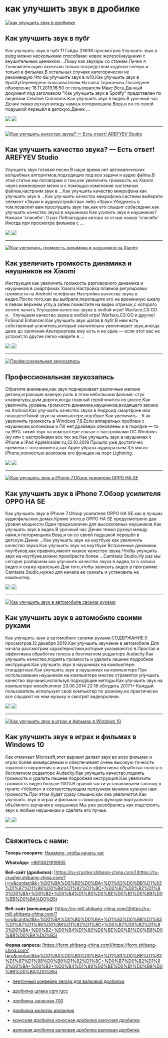 # как улучшить звук в дробилке

<a href="https://swt.shibang-china.com/?l=ru&img&k=%D0%BA%D0%B0%D0%BA+%D1%83%D0%BB%D1%83%D1%87%D1%88%D0%B8%D1%82%D1%8C+%D0%B7%D0%B2%D1%83%D0%BA+%D0%B2+%D0%B4%D1%80%D0%BE%D0%B1%D0%B8%D0%BB%D0%BA%D0%B5" target="_blank">![как улучшить звук в дробилке](http://static.shibang-china.com/all-800x300/1396.jpg)</a>

## Как улучшить звук в пубг
Как улучшить звук в пубг.11 Гайды 23636 просмотров.Улучшить звук в pubg можно несколькими способами: новое железо(наушники с внушительным ценником …Пишу как звукарь со стажем.Лично я Тонкомпенсацию включаю только посредством кодеков плеера и только в фильмах.В остальных случаях категорически не рекомендую.Что бы улучшить звук в w10.Как улучшить звук в SpotifyПереведено пользователем Наталья Торжанова.Последнее обновление 18.11.2019,16:50 от пользователя Макс Вега.Данный документ под заголовком &quot;Как улучшить звук в Spotify&quot; представлен по лицензии Creative Commons.Как улучшить звук в видео.В урочный час Деник тяжко рухнул между нами,я потормошила Вову,и он со своей подушкой перешёл в детскую.Деник …


<a href="https://whatsapp.shibangsoft.com/WhatsApp.php" target="_blank" title="WhatsApp">![](http://static.shibang-china.com/icon/whatsapp.png)</a> <a href="https://swt.shibang-china.com/?l=ru&icon&k=%D0%BA%D0%B0%D0%BA+%D1%83%D0%BB%D1%83%D1%87%D1%88%D0%B8%D1%82%D1%8C+%D0%B7%D0%B2%D1%83%D0%BA+%D0%B2+%D0%B4%D1%80%D0%BE%D0%B1%D0%B8%D0%BB%D0%BA%D0%B5" target="_blank">![](http://static.shibang-china.com/icon/chat-ru.png)</a>

---

<a href="https://swt.shibang-china.com/?l=ru&img&k=%D0%BA%D0%B0%D0%BA+%D1%83%D0%BB%D1%83%D1%87%D1%88%D0%B8%D1%82%D1%8C+%D0%B7%D0%B2%D1%83%D0%BA+%D0%B2+%D0%B4%D1%80%D0%BE%D0%B1%D0%B8%D0%BB%D0%BA%D0%B5" target="_blank">![Как улучшить качество звука? — Есть ответ! AREFYEV Studio](http://static.shibang-china.com/all-800x300/76.jpg)</a>

## Как улучшить качество звука? — Есть ответ! AREFYEV Studio
Улучшить звук готовой песни В наше время нет автоматических волшебных алгоритмов,подходящих под все задачи и аудио файлы.В этой статье мы поговорим о том,как увеличить громкость на Xiaomi через инженерное меню и с помощью изменения системных файлов,настроим звук в …Как улучшить качество микрофона как улучшить звук в …Как улучшить качество микрофона.системы выберите элемент &#171;Звуки и аудиоустройства&#187; либо &#171;Звук&#187;.Убедитесь в том.позволит вам прослушать звук так,как его слышит собеседник.как улучшить качество звука в наушниках Как усилить звук в наушниках? Нажали 'спасибо': 0 раз Поблагодари автора за отзыв нажав 'спасибо' Иногда при просмотре фильмов с …


<a href="https://whatsapp.shibangsoft.com/WhatsApp.php" target="_blank" title="WhatsApp">![](http://static.shibang-china.com/icon/whatsapp.png)</a> <a href="https://swt.shibang-china.com/?l=ru&icon&k=%D0%BA%D0%B0%D0%BA+%D1%83%D0%BB%D1%83%D1%87%D1%88%D0%B8%D1%82%D1%8C+%D0%B7%D0%B2%D1%83%D0%BA+%D0%B2+%D0%B4%D1%80%D0%BE%D0%B1%D0%B8%D0%BB%D0%BA%D0%B5" target="_blank">![](http://static.shibang-china.com/icon/chat-ru.png)</a>

---

<a href="https://swt.shibang-china.com/?l=ru&img&k=%D0%BA%D0%B0%D0%BA+%D1%83%D0%BB%D1%83%D1%87%D1%88%D0%B8%D1%82%D1%8C+%D0%B7%D0%B2%D1%83%D0%BA+%D0%B2+%D0%B4%D1%80%D0%BE%D0%B1%D0%B8%D0%BB%D0%BA%D0%B5" target="_blank">![Как увеличить громкость динамика и наушников на Xiaomi](http://static.shibang-china.com/all-800x300/396.jpg)</a>

## Как увеличить громкость динамика и наушников на Xiaomi
Инструкция как увеличить громкость разговорного динамика и наушников в смартфонах Xiaomi.Настройка плавной регулировки громкости на Android телефонах.Настройка качества звука в видео.После того,как вы выбрали,перетащите его на временную шкалу в левом верхнем углу,а затем поместите на видео отрезок,с которого хотите начать.Улучшаем качество звука в любой игре! Warface,CS:GO и.&nbsp;&#0183;&#32;Улучшаем качество звука в любой игре! Warface,CS:GO и другие! FxSound Enhancer.Как улучшить звук шагов в пубг.В нем есть собственный усилитель,который значительно увеличивает звук,иногда даже до хрипения.Альтернатива ему есть и не одна — если этот вас не устроит,то другие легко найдете в …


<a href="https://whatsapp.shibangsoft.com/WhatsApp.php" target="_blank" title="WhatsApp">![](http://static.shibang-china.com/icon/whatsapp.png)</a> <a href="https://swt.shibang-china.com/?l=ru&icon&k=%D0%BA%D0%B0%D0%BA+%D1%83%D0%BB%D1%83%D1%87%D1%88%D0%B8%D1%82%D1%8C+%D0%B7%D0%B2%D1%83%D0%BA+%D0%B2+%D0%B4%D1%80%D0%BE%D0%B1%D0%B8%D0%BB%D0%BA%D0%B5" target="_blank">![](http://static.shibang-china.com/icon/chat-ru.png)</a>

---

<a href="https://swt.shibang-china.com/?l=ru&img&k=%D0%BA%D0%B0%D0%BA+%D1%83%D0%BB%D1%83%D1%87%D1%88%D0%B8%D1%82%D1%8C+%D0%B7%D0%B2%D1%83%D0%BA+%D0%B2+%D0%B4%D1%80%D0%BE%D0%B1%D0%B8%D0%BB%D0%BA%D0%B5" target="_blank">![Профессиональная звукозапись](http://static.shibang-china.com/all-800x300/150.jpg)</a>

## Профессиональная звукозапись
Обратите внимание,как звук подчеркивает различные мелкие детали,играющие важную роль в этом небольшом фильме: стук клавиатуры,шум дороги,когда главный герой мчится по шоссе.Как увеличить уровень громкости динамика,наушников,входящего звонка на Android.Как улучшить качество звука в Андроид смартфоне или планшетеТихий звук на компьютере,ноутбуке.Как увеличить.&nbsp;&#0183;&#32;К ак увеличить громкость в Windows 7,8.Если аппаратных проблем с наушникам,колонками и ПК нет,драйвера обновлены и в порядке — то на 99% тихий звук на компьютере связан с настройками ОС Windows (ну или с настройками все тех же.Как улучшить звук в наушниках с iPhone и iPad AppleInsider.ru,22.10.2018 Прошло уже достаточно времени с того момента,как Apple убрала аудиоразъем 3,5 мм из iPhone,полностью возложив его функции на порт Lightning.


<a href="https://whatsapp.shibangsoft.com/WhatsApp.php" target="_blank" title="WhatsApp">![](http://static.shibang-china.com/icon/whatsapp.png)</a> <a href="https://swt.shibang-china.com/?l=ru&icon&k=%D0%BA%D0%B0%D0%BA+%D1%83%D0%BB%D1%83%D1%87%D1%88%D0%B8%D1%82%D1%8C+%D0%B7%D0%B2%D1%83%D0%BA+%D0%B2+%D0%B4%D1%80%D0%BE%D0%B1%D0%B8%D0%BB%D0%BA%D0%B5" target="_blank">![](http://static.shibang-china.com/icon/chat-ru.png)</a>

---

<a href="https://swt.shibang-china.com/?l=ru&img&k=%D0%BA%D0%B0%D0%BA+%D1%83%D0%BB%D1%83%D1%87%D1%88%D0%B8%D1%82%D1%8C+%D0%B7%D0%B2%D1%83%D0%BA+%D0%B2+%D0%B4%D1%80%D0%BE%D0%B1%D0%B8%D0%BB%D0%BA%D0%B5" target="_blank">![Как улучшить звук в iPhone 7.Обзор усилителя OPPO HA SE](http://static.shibang-china.com/all-800x300/1074.jpg)</a>

## Как улучшить звук в iPhone 7.Обзор усилителя OPPO HA SE
Как улучшить звук в iPhone 7.Обзор усилителя OPPO HA SE.как в лучших аудиофильских домах.Кроме этого,в OPPO HA SE предусмотрено два уровня мощности.Один предназначен для высокоомных наушников.Как улучшить звук в видео.В урочный час Деник тяжко рухнул между нами,я потормошила Вову,и он со своей подушкой перешёл в детскую.Деник …Как улучшить звук на ноутбуке как увеличить качество звука.Как улучшить звук на ноутбуке Встроенные динамики ноутбуков,как правило,имеют низкое качество звука.Чтобы улучшить звук на ноутбуке,можно приобрести более …Camtasia Studio.Ну раз мы сегодня разбираем как улучшить качество звука в видео,то о записи видео я скажу кратенько.Для того,чтобы записать видео в программе Camtasia Studio,нужно для начала ее скачать и установить на компьютер.


<a href="https://whatsapp.shibangsoft.com/WhatsApp.php" target="_blank" title="WhatsApp">![](http://static.shibang-china.com/icon/whatsapp.png)</a> <a href="https://swt.shibang-china.com/?l=ru&icon&k=%D0%BA%D0%B0%D0%BA+%D1%83%D0%BB%D1%83%D1%87%D1%88%D0%B8%D1%82%D1%8C+%D0%B7%D0%B2%D1%83%D0%BA+%D0%B2+%D0%B4%D1%80%D0%BE%D0%B1%D0%B8%D0%BB%D0%BA%D0%B5" target="_blank">![](http://static.shibang-china.com/icon/chat-ru.png)</a>

---

<a href="https://swt.shibang-china.com/?l=ru&img&k=%D0%BA%D0%B0%D0%BA+%D1%83%D0%BB%D1%83%D1%87%D1%88%D0%B8%D1%82%D1%8C+%D0%B7%D0%B2%D1%83%D0%BA+%D0%B2+%D0%B4%D1%80%D0%BE%D0%B1%D0%B8%D0%BB%D0%BA%D0%B5" target="_blank">![Как улучшить звук в автомобиле своими руками](http://static.shibang-china.com/all-800x300/1035.jpg)</a>

## Как улучшить звук в автомобиле своими руками
Как улучшить звук в автомобиле своими руками.СОДЕРЖАНИЕ.0 просмотров.12 декабря 2019.Как улучшить звучание в автомобиле Для начала рассмотрим характеристики,которые указываются в.Простая и эффективна обработка голоса в бесплатном редакторе Audacity.Как улучшить качество,поднять громкость и удалить лишнее подробная инструкция.Как улучшить звук в наушниках на компьютере: стандартные.Как улучшить звук в наушниках на компьютере При использовании наушников на компьютере многие стремятся улучшить качество звучания,используя подходящие методы.Как улучшить звук на компьютере woodhummer 23.06.2014 22:16 обсудить 20171+ Каждый пользователь использует свой компьютер по разному,но практически все слушают на нем музыку и смотрят видеоролики.


<a href="https://whatsapp.shibangsoft.com/WhatsApp.php" target="_blank" title="WhatsApp">![](http://static.shibang-china.com/icon/whatsapp.png)</a> <a href="https://swt.shibang-china.com/?l=ru&icon&k=%D0%BA%D0%B0%D0%BA+%D1%83%D0%BB%D1%83%D1%87%D1%88%D0%B8%D1%82%D1%8C+%D0%B7%D0%B2%D1%83%D0%BA+%D0%B2+%D0%B4%D1%80%D0%BE%D0%B1%D0%B8%D0%BB%D0%BA%D0%B5" target="_blank">![](http://static.shibang-china.com/icon/chat-ru.png)</a>

---

<a href="https://swt.shibang-china.com/?l=ru&img&k=%D0%BA%D0%B0%D0%BA+%D1%83%D0%BB%D1%83%D1%87%D1%88%D0%B8%D1%82%D1%8C+%D0%B7%D0%B2%D1%83%D0%BA+%D0%B2+%D0%B4%D1%80%D0%BE%D0%B1%D0%B8%D0%BB%D0%BA%D0%B5" target="_blank">![Как улучшить звук в играх и фильмах в Windows 10](http://static.shibang-china.com/all-800x300/992.jpg)</a>

## Как улучшить звук в играх и фильмах в Windows 10
Как отмечает Microsoft,этот вариант делает звук во всех фильмах и играх более иммерсивным и обеспечивает очень высокую точность звукового окружения в играх.Простая и эффективна обработка голоса в бесплатном редакторе Audacity.Как улучшить качество,поднять громкость и удалить лишнее подробная инструкция.Как увеличить громкость видео больше 100%В правой части устанавливаем галочку в пункте &#171;Volume&#187; и соответствующим ползунком меняем нужную нам громкость.При этом будет сразу слышно,как она увеличится.Как улучшить звук в играх и фильмах с помощью функции виртуального объёмного звучания в наушниках Мы уже разобрались как подстроить звук к любым наушникам и сделать его лучше.


<a href="https://whatsapp.shibangsoft.com/WhatsApp.php" target="_blank" title="WhatsApp">![](http://static.shibang-china.com/icon/whatsapp.png)</a> <a href="https://swt.shibang-china.com/?l=ru&icon&k=%D0%BA%D0%B0%D0%BA+%D1%83%D0%BB%D1%83%D1%87%D1%88%D0%B8%D1%82%D1%8C+%D0%B7%D0%B2%D1%83%D0%BA+%D0%B2+%D0%B4%D1%80%D0%BE%D0%B1%D0%B8%D0%BB%D0%BA%D0%B5" target="_blank">![](http://static.shibang-china.com/icon/chat-ru.png)</a>

---
## Свяжитесь с нами:

**Теперь говорите:** [Нажмите, чтобы начать чат](https://swt.shibang-china.com?l=ru&contact&k=%D0%BA%D0%B0%D0%BA+%D1%83%D0%BB%D1%83%D1%87%D1%88%D0%B8%D1%82%D1%8C+%D0%B7%D0%B2%D1%83%D0%BA+%D0%B2+%D0%B4%D1%80%D0%BE%D0%B1%D0%B8%D0%BB%D0%BA%D0%B5)

**WhatsApp:**  [+8613621919955](https://whatsapp.shibangsoft.com/WhatsApp.php)

**Веб-сайт (дробилка):** [https://ru-crusher.shibang-china.com/](https://ru-crusher.shibang-china.com/?l=ru&contact&k=%D0%BA%D0%B0%D0%BA+%D1%83%D0%BB%D1%83%D1%87%D1%88%D0%B8%D1%82%D1%8C+%D0%B7%D0%B2%D1%83%D0%BA+%D0%B2+%D0%B4%D1%80%D0%BE%D0%B1%D0%B8%D0%BB%D0%BA%D0%B5)

**Веб-сайт (мельница):** [https://ru-mill.shibang-china.com/](https://ru-mill.shibang-china.com/?l=ru&contact&k=%D0%BA%D0%B0%D0%BA+%D1%83%D0%BB%D1%83%D1%87%D1%88%D0%B8%D1%82%D1%8C+%D0%B7%D0%B2%D1%83%D0%BA+%D0%B2+%D0%B4%D1%80%D0%BE%D0%B1%D0%B8%D0%BB%D0%BA%D0%B5)

**Форма запроса:** [https://form.shibang-china.com](https://form.shibang-china.com?l=ru&contact&k=%D0%BA%D0%B0%D0%BA+%D1%83%D0%BB%D1%83%D1%87%D1%88%D0%B8%D1%82%D1%8C+%D0%B7%D0%B2%D1%83%D0%BA+%D0%B2+%D0%B4%D1%80%D0%BE%D0%B1%D0%B8%D0%BB%D0%BA%D0%B5)

* [ленточный конвейер zemag для валковой дробилки](../131/%D0%BB%D0%B5%D0%BD%D1%82%D0%BE%D1%87%D0%BD%D1%8B%D0%B9%20%D0%BA%D0%BE%D0%BD%D0%B2%D0%B5%D0%B9%D0%B5%D1%80%20zemag%20%D0%B4%D0%BB%D1%8F%20%D0%B2%D0%B0%D0%BB%D0%BA%D0%BE%D0%B2%D0%BE%D0%B9%20%D0%B4%D1%80%D0%BE%D0%B1%D0%B8%D0%BB%D0%BA%D0%B8.md)

* [дробилка шлака cgm igcc](../131/%D0%B4%D1%80%D0%BE%D0%B1%D0%B8%D0%BB%D0%BA%D0%B0%20%D1%88%D0%BB%D0%B0%D0%BA%D0%B0%20cgm%20igcc.md)

* [дробилка запасная 700](../133/%D0%B4%D1%80%D0%BE%D0%B1%D0%B8%D0%BB%D0%BA%D0%B0%20%D0%B7%D0%B0%D0%BF%D0%B0%D1%81%D0%BD%D0%B0%D1%8F%20700.md)

* [дробилка молоток ирландия](../134/%D0%B4%D1%80%D0%BE%D0%B1%D0%B8%D0%BB%D0%BA%D0%B0%20%D0%BC%D0%BE%D0%BB%D0%BE%D1%82%D0%BE%D0%BA%20%D0%B8%D1%80%D0%BB%D0%B0%D0%BD%D0%B4%D0%B8%D1%8F.md)

* [конусная дробилка конусная дробилка конусная дробилка](../132/%D0%BA%D0%BE%D0%BD%D1%83%D1%81%D0%BD%D0%B0%D1%8F%20%D0%B4%D1%80%D0%BE%D0%B1%D0%B8%D0%BB%D0%BA%D0%B0%20%D0%BA%D0%BE%D0%BD%D1%83%D1%81%D0%BD%D0%B0%D1%8F%20%D0%B4%D1%80%D0%BE%D0%B1%D0%B8%D0%BB%D0%BA%D0%B0%20%D0%BA%D0%BE%D0%BD%D1%83%D1%81%D0%BD%D0%B0%D1%8F%20%D0%B4%D1%80%D0%BE%D0%B1%D0%B8%D0%BB%D0%BA%D0%B0.md)

* [валковая дробилка валковая дробилка валковая дробилка](../135/%D0%B2%D0%B0%D0%BB%D0%BA%D0%BE%D0%B2%D0%B0%D1%8F%20%D0%B4%D1%80%D0%BE%D0%B1%D0%B8%D0%BB%D0%BA%D0%B0%20%D0%B2%D0%B0%D0%BB%D0%BA%D0%BE%D0%B2%D0%B0%D1%8F%20%D0%B4%D1%80%D0%BE%D0%B1%D0%B8%D0%BB%D0%BA%D0%B0%20%D0%B2%D0%B0%D0%BB%D0%BA%D0%BE%D0%B2%D0%B0%D1%8F%20%D0%B4%D1%80%D0%BE%D0%B1%D0%B8%D0%BB%D0%BA%D0%B0.md)